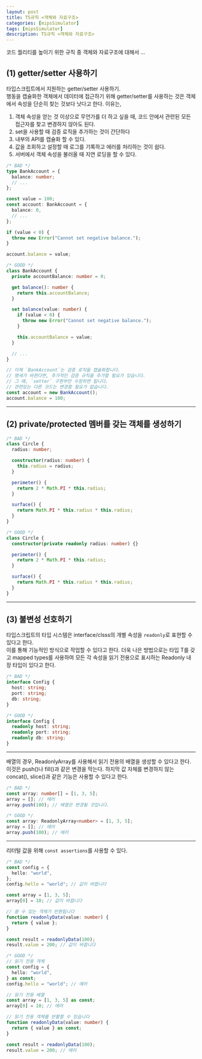 ```yaml
---
layout: post
title: TS규칙 <객체와 자료구조>
categories: [mipsSimulator]
tags: [mipsSimulator]
description: TS규칙 <객체와 자료구조>
---
```


코드 퀄리티를 높이기 위한 규칙 중 객체와 자료구조에 대해서 ...

## **(1) getter/setter 사용하기**

타입스크립트에서 지원하는 getter/setter 사용하기.  
행동을 캡슐화한 객체에서 데이터에 접근하기 위해 getter/setter를 사용하는 것은 객체에서 속성을 단순히 찾는 것보다 낫다고 한다. 이유는,

1. 객체 속성을 얻는 것 이상으로 무언가를 더 하고 싶을 때, 코드 안에서 관련된 모든 접근자를 찾고 변경하지 않아도 된다.
2. set을 사용할 때 검증 로직을 추가하는 것이 간단하다
3. 내부의 API를 캡슐화 할 수 있다.
4. 값을 조회하고 설정할 때 로그를 기록하고 에러를 처리하는 것이 쉽다.
5. 서버에서 객체 속성을 불러올 때 지연 로딩을 할 수 있다.

```typescript
/* BAD */
type BankAccount = {
  balance: number;
  // ...
};

const value = 100;
const account: BankAccount = {
  balance: 0,
  // ...
};

if (value < 0) {
  throw new Error("Cannot set negative balance.");
}

account.balance = value;
```

```typescript
/* GOOD */
class BankAccount {
  private accountBalance: number = 0;

  get balance(): number {
    return this.accountBalance;
  }

  set balance(value: number) {
    if (value < 0) {
      throw new Error("Cannot set negative balance.");
    }

    this.accountBalance = value;
  }

  // ...
}

// 이제 `BankAccount`는 검증 로직을 캡슐화합니다.
// 명세가 바뀐다면, 추가적인 검증 규칙을 추가할 필요가 있습니다.
// 그 때, `setter` 구현부만 수정하면 됩니다.
// 관련있는 다른 코드는 변경할 필요가 없습니다.
const account = new BankAccount();
account.balance = 100;
```

<hr>

## **(2) private/protected 멤버를 갖는 객체를 생성하기**

```typescript
/* BAD */
class Circle {
  radius: number;

  constructor(radius: number) {
    this.radius = radius;
  }

  perimeter() {
    return 2 * Math.PI * this.radius;
  }

  surface() {
    return Math.PI * this.radius * this.radius;
  }
}
```

```typescript
/* GOOD */
class Circle {
  constructor(private readonly radius: number) {}

  perimeter() {
    return 2 * Math.PI * this.radius;
  }

  surface() {
    return Math.PI * this.radius * this.radius;
  }
}
```

<hr>

## **(3) 불변성 선호하기**

타입스크립트의 타입 시스템은 interface/clsss의 개별 속성을 `readonly`로 표현할 수 있다고 한다.  
이를 통해 기능적인 방식으로 작업할 수 있다고 한다. 더욱 나은 방법으로는 타입 T를 갖고 mapped types를 사용하여
모든 각 속성을 읽기 전용으로 표시하는 Readonly 내장 타입이 있다고 한다.

```typescript
/* BAD */
interface Config {
  host: string;
  port: string;
  db: string;
}
```

```typescript
/* GOOD */
interface Config {
  readonly host: string;
  readonly port: string;
  readonly db: string;
}
```

<hr>

배열의 경우, ReadonlyArray<T>를 사용해서 읽기 전용의 배열을 생성할 수 있다고 한다.  
이것은 push()나 fill()과 같은 변경을 막는다. 하지막 값 자체를 변경하지 않는 concat(), slice()과 같은 기능은 사용할 수 있다고 한다.

```typescript
/* BAD */
const array: number[] = [1, 3, 5];
array = []; // 에러
array.push(100); // 배열은 변경될 것입니다.
```

```typescript
/* GOOD */
const array: ReadonlyArray<number> = [1, 3, 5];
array = []; // 에러
array.push(100); // 에러
```

<hr>

리터털 값을 위해 `const assertions`를 사용할 수 있다.

```typescript
/* BAD */
const config = {
  hello: "world",
};
config.hello = "world"; // 값이 바뀝니다

const array = [1, 3, 5];
array[0] = 10; // 값이 바뀝니다

// 쓸 수 있는 객체가 반환됩니다
function readonlyData(value: number) {
  return { value };
}

const result = readonlyData(100);
result.value = 200; // 값이 바뀝니다
```

```typescript
/* GOOD */
// 읽기 전용 객체
const config = {
  hello: "world",
} as const;
config.hello = "world"; // 에러

// 읽기 전용 배열
const array = [1, 3, 5] as const;
array[0] = 10; // 에러

// 읽기 전용 객체를 반활할 수 있습니다
function readonlyData(value: number) {
  return { value } as const;
}

const result = readonlyData(100);
result.value = 200; // 에러
```

